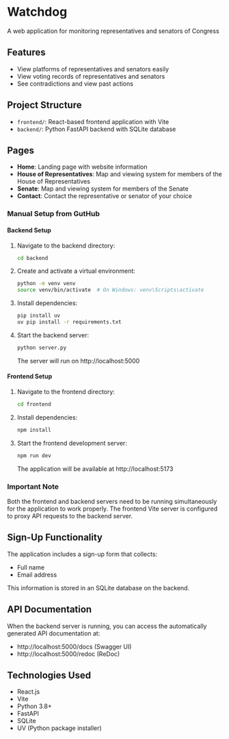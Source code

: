 # Watchdog

A web application for monitoring representatives and senators of Congress

## Features

- View platforms of representatives and senators easily
- View voting records of representatives and senators
- See contradictions and view past actions

## Project Structure

- `frontend/`: React-based frontend application with Vite
- `backend/`: Python FastAPI backend with SQLite database

## Pages

- **Home**: Landing page with website information
- **House of Representatives**: Map and viewing system for members of the House of Representatives
- **Senate**: Map and viewing system for members of the Senate
- **Contact**: Contact the representative or senator of your choice

### Manual Setup from GutHub

#### Backend Setup

1. Navigate to the backend directory:
   ```bash
   cd backend
   ```

2. Create and activate a virtual environment:
   ```bash
   python -m venv venv
   source venv/bin/activate  # On Windows: venv\Scripts\activate
   ```

3. Install dependencies:
   ```bash
   pip install uv
   uv pip install -r requirements.txt
   ```

4. Start the backend server:
   ```bash
   python server.py
   ```
   
   The server will run on http://localhost:5000

#### Frontend Setup

1. Navigate to the frontend directory:
   ```bash
   cd frontend
   ```

2. Install dependencies:
   ```bash
   npm install
   ```

3. Start the frontend development server:
   ```bash
   npm run dev
   ```
   
   The application will be available at http://localhost:5173

### Important Note

Both the frontend and backend servers need to be running simultaneously for the application to work properly. The frontend Vite server is configured to proxy API requests to the backend server.

## Sign-Up Functionality

The application includes a sign-up form that collects:
- Full name
- Email address

This information is stored in an SQLite database on the backend.

## API Documentation

When the backend server is running, you can access the automatically generated API documentation at:
- http://localhost:5000/docs (Swagger UI)
- http://localhost:5000/redoc (ReDoc)

## Technologies Used

- React.js
- Vite
- Python 3.8+
- FastAPI
- SQLite
- UV (Python package installer) 